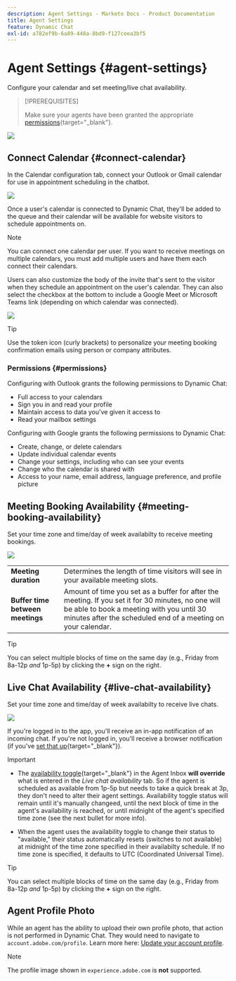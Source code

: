 ```yaml
---
description: Agent Settings - Marketo Docs - Product Documentation
title: Agent Settings
feature: Dynamic Chat
exl-id: a782ef9b-6a89-448a-8bd9-f127ceea3bf5
---
```

# Agent Settings {#agent-settings}

Configure your calendar and set meeting/live chat availability.

>[!PREREQUISITES]
>
>Make sure your agents have been granted the appropriate [permissions](/help/marketo/product-docs/demand-generation/dynamic-chat/setup-and-configuration/permissions.md){target="_blank"}.

   ![](assets/agent-settings-1.png)

## Connect Calendar {#connect-calendar}

In the Calendar configuration tab, connect your Outlook or Gmail calendar for use in appointment scheduling in the chatbot.

   ![](assets/agent-settings-2.png)

Once a user's calendar is connected to Dynamic Chat, they'll be added to the queue and their calendar will be available for website visitors to schedule appointments on.

>[!NOTE]
>
>You can connect one calendar per user. If you want to receive meetings on multiple calendars, you must add multiple users and have them each connect their calendars.

Users can also customize the body of the invite that's sent to the visitor when they schedule an appointment on the user's calendar. They can also select the checkbox at the bottom to include a Google Meet or Microsoft Teams link (depending on which calendar was connected).

   ![](assets/agent-settings-3.png)

>[!TIP]
>
>Use the token icon (curly brackets) to personalize your meeting booking confirmation emails using person or company attributes.

### Permissions {#permissions}

Configuring with Outlook grants the following permissions to Dynamic Chat:

* Full access to your calendars
* Sign you in and read your profile
* Maintain access to data you've given it access to
* Read your mailbox settings

Configuring with Google grants the following permissions to Dynamic Chat:

* Create, change, or delete calendars
* Update individual calendar events
* Change your settings, including who can see your events
* Change who the calendar is shared with
* Access to your name, email address, language preference, and profile picture

## Meeting Booking Availability {#meeting-booking-availability}

Set your time zone and time/day of week availabilty to receive meeting bookings.

   ![](assets/agent-settings-4.png)

<table>
 <tbody>
  <tr>
   <td><b>Meeting duration</b></td>
   <td>Determines the length of time visitors will see in your available meeting slots.</td>
  </tr>
  <tr>
   <td><b>Buffer time between meetings</b></td>
   <td>Amount of time you set as a buffer for after the meeting. If you set it for 30 minutes, no one will be able to book a meeting with you until 30 minutes after the scheduled end of a meeting on your calendar.</td>
  </tr>
 </tbody>
</table>

>[!TIP]
>
>You can select multiple blocks of time on the same day (e.g., Friday from 8a-12p _and_ 1p-5p) by clicking the **+** sign on the right.

## Live Chat Availability {#live-chat-availability}

Set your time zone and time/day of week availabilty to receive live chats.

   ![](assets/agent-settings-5.png)

If you're logged in to the app, you'll receive an in-app notification of an incoming chat. If you're not logged in, you'll receive a browser notification (if you've [set that up](/help/marketo/product-docs/demand-generation/dynamic-chat/live-chat/agent-inbox.md#live-chat-notifications){target="_blank"}).

>[!IMPORTANT]
>
>* The [availability toggle](/help/marketo/product-docs/demand-generation/dynamic-chat/live-chat/agent-inbox.md#availability-toggle){target="_blank"} in the Agent Inbox **will override** what is entered in the _Live chat availability_ tab. So if the agent is scheduled as available from 1p-5p but needs to take a quick break at 3p, they don't need to alter their agent settings. Availability toggle status will remain until it's manually changeed, until the next block of time in the agent's availability is reached, or until midnight of the agent's specified time zone (see the next bullet for more info).
>
>* When the agent uses the availability toggle to change their status to "available," their status automatically resets (switches to not available) at midnight of the time zone specified in their availabilty schedule. If no time zone is specified, it defaults to UTC (Coordinated Universal Time).

>[!TIP]
>
>You can select multiple blocks of time on the same day (e.g., Friday from 8a-12p _and_ 1p-5p) by clicking the **+** sign on the right.

## Agent Profile Photo

While an agent has the ability to upload their own profile photo, that action is not performed in Dynamic Chat. They would need to navigate to `account.adobe.com/profile`. Learn more here: [Update your account profile](https://helpx.adobe.com/manage-account/using/edit-adobe-account-personal-profile.html).

>[!NOTE]
>
>The profile image shown in `experience.adobe.com` is **not** supported.
